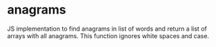 # anagrams
JS implementation to find anagrams in list of words and return a list of arrays with all anagrams.
This function ignores white spaces and case.
